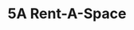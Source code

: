 ---
title: "5A Rent-A-Space"
url: /foster-city/5a-rent-a-space-east-hillsdale-boulevard-11/
shop: Mieten
---
